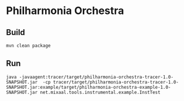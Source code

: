 # Philharmonia Orchestra

## Build

```
mvn clean package
```

## Run

```
java -javaagent:tracer/target/philharmonia-orchestra-tracer-1.0-SNAPSHOT.jar  -cp tracer/target/philharmonia-orchestra-tracer-1.0-SNAPSHOT.jar:example/target/philharmonia-orchestra-example-1.0-SNAPSHOT.jar net.mixaal.tools.instrumental.example.InstTest
```
